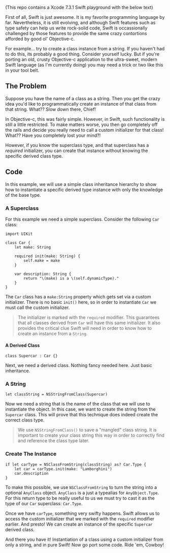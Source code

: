 (This repo contains a Xcode 7.3.1 Swift playground with the below text)

First of all, Swift is just awesome.
It is my favorite programming language by far.
Nevertheless, it is still evolving, and although Swift features such as type safety can help us write rock-solid code, Swift is occassionally challenged by those features to provide the same crazy contortions afforded by good ol' Objective-c.

For example... try to create a class instance from a string.
If you haven't had to do this, its probably a good thing.
Consider yourself lucky.
But if you're porting an old, crusty Objective-c application to the ultra-sweet, modern Swift language (as I'm currently doing) you may need a trick or two like this in your tool belt.

## The Problem

Suppose you have the name of a class as a string.
Then you get the crazy idea you'd like to programmatically create an instance of that class from that string.
What?? Slow down there, Chief!

In Objective-c, this was fairly simple.
However, in Swift, such functionality is still a little restricted.
To make matters worse, you then go completely off the rails and decide you really need to call a custom initializer for that class!
What?? Have you completely lost your mind?!

However, if you know the superclass type, and that superclass has a *required* initializer, you can create that instance without knowing the specific derived class type.

## Code

In this example, we will use a simple class inheritance hierarchy to show how to instantiate a specific derived type instance with only the knowledge of the base type.

### A Superclass

For this example we need a simple superclass. Consider the following `Car` class:
```
import UIKit

class Car {
    let make: String
    
    required init(make: String) {
        self.make = make
    }
    
    var description: String {
        return "\(make) is a \(self.dynamicType)."
    }
}
```
The `Car` class has a `make:String` property which gets set via a custom initializer.
There is no basic `init()` here, so in order to instantiate `Car` we must call the custom initializer.

> The initializer is marked with the `required` modifier.
This guarantees that all classes derived from `Car` will have this same initializer.
It also provides the critical clue Swift will need in order to know how to create an instance from a `String`.

#### A Derived Class
```
class Supercar : Car {}
```
Next, we need a derived class.
Nothing fancy needed here.
Just basic inheritance.

### A String
```
let classString = NSStringFromClass(Supercar)
```
Now we need a string that is the name of the class that we will use to instantiate the object.
In this case, we want to create the string from the `Supercar` class.
This will prove that this technique does indeed create the correct class type.

> We use `NSStringFromClass()` to save a "mangled" class string.
It is important to create your class string this way in order to correctly find and reference the class type later.

### Create The Instance
```
if let carType = NSClassFromString(classString) as? Car.Type {
    let car = carType.init(make: "Lamborghini")
    car.description
}
```
To make this possible, we use `NSClassFromString` to turn the string into a optional `AnyClass` object.
`AnyClass` is a just a typealias for `AnyObject.Type`.
For this return type to be really useful to us we must try to cast it as the type of our `Car` superclass: `Car.Type`.

Once we have `carType`, something very swifty happens.
Swift allows us to access the custom initializer that we marked with the `required` modifier earlier.
And presto!
We can create an instance of the specific `Supercar` derived class.

And there you have it! Instantiation of a class using a custom initializer from only a string, and in pure Swift!
Now go port some code.
Ride 'em, Cowboy!
